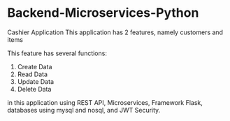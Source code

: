 # Backend-Microservices-Python

Cashier Application
This application has 2 features, namely customers and items

This feature has several functions:
1. Create Data
2. Read Data
3. Update Data
4. Delete Data

in this application using REST API, Microservices, Framework Flask, databases using mysql and nosql, and JWT Security.
